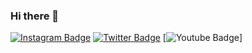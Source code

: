 ### Hi there 👋

<!--
**euMts/euMts** is a ✨ _special_ ✨ repository because its `README.md` (this file) appears on your GitHub profile.

Here are some ideas to get you started:

- 🔭 I’m currently working on ...
- 🌱 I’m currently learning ...
- 👯 I’m looking to collaborate on ...
- 🤔 I’m looking for help with ...
- 💬 Ask me about ...
- 📫 How to reach me: ...
- 😄 Pronouns: ...
- ⚡ Fun fact: ...
-->
[![Instagram Badge](https://img.shields.io/badge/Instagram-E4405F?style=for-the-badge&logo=instagram&logoColor=white&link=https://www.instagram.com/mts.e/)](https://www.instagram.com/mts.e/)
[![Twitter Badge](https://img.shields.io/badge/Twitter-1DA1F2?style=for-the-badge&logo=twitter&logoColor=white&link=https://twitter.com/Mtss_e/)](https://twitter.com/Mtss_e/)
[![Youtube Badge](https://img.shields.io/badge/YouTube-FF0000?style=for-the-badge&logo=youtube&logoColor=white&link=https://www.youtube.com/channel/UCv3PAuyFwW4BMp-8e34GhpA)]
<!-- ![Profile Views Badge](https://komarev.com/ghpvc/?username=euMts&color=green) !-->
